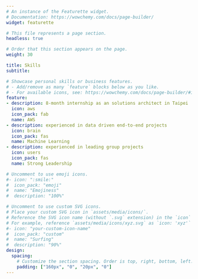 ```yaml
---
# An instance of the Featurette widget.
# Documentation: https://wowchemy.com/docs/page-builder/
widget: featurette

# This file represents a page section.
headless: true

# Order that this section appears on the page.
weight: 30

title: Skills
subtitle:

# Showcase personal skills or business features.
# - Add/remove as many `feature` blocks below as you like.
# - For available icons, see: https://wowchemy.com/docs/page-builder/#icons
feature:
- description: 8-month internship as an solutions architect in Taipei
  icon: aws
  icon_pack: fab
  name: AWS
- description: experienced in data driven end-to-end projects
  icon: brain
  icon_pack: fas
  name: Machine Learning
- description: experienced in leading group projects
  icon: users
  icon_pack: fas
  name: Strong Leadership

# Uncomment to use emoji icons.
#- icon: ":smile:"
#  icon_pack: "emoji"
#  name: "Emojiness"
#  description: "100%"  

# Uncomment to use custom SVG icons.
# Place your custom SVG icon in `assets/media/icons/`.
# Reference the SVG icon name (without `.svg` extension) in the `icon` field.
# For example, reference `assets/media/icons/xyz.svg` as `icon: 'xyz'`
#- icon: "your-custom-icon-name"
#  icon_pack: "custom"
#  name: "Surfing"
#  description: "90%"
design:
  spacing:
    # Customize the section spacing. Order is top, right, bottom, left.
    padding: ["160px", "0", "20px", "0"]
---
```

